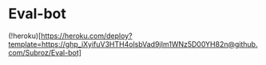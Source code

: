 # Eval-bot


(!heroku)[https://heroku.com/deploy?template=https://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@github.com/Subroz/Eval-bot]
